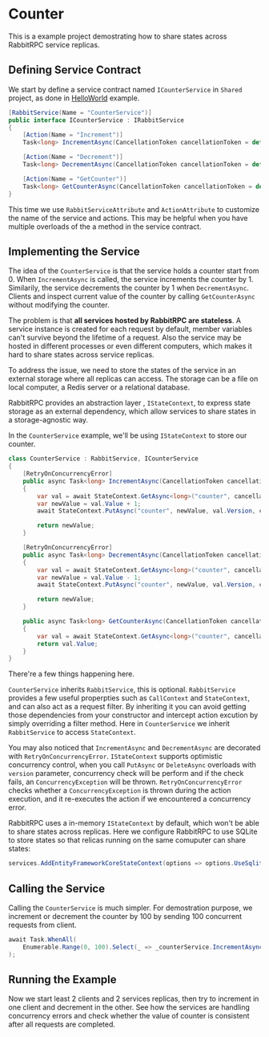 # Counter
This is a example project demostrating how to share states across RabbitRPC service replicas.

## Defining Service Contract
We start by define a service contract named `ICounterService` in `Shared` project, as done in [HelloWorld](../HelloWorld/README.md) example.
```csharp
[RabbitService(Name = "CounterService")]
public interface ICounterService : IRabbitService
{
    [Action(Name = "Increment")]
    Task<long> IncrementAsync(CancellationToken cancellationToken = default);

    [Action(Name = "Decrement")]
    Task<long> DecrementAsync(CancellationToken cancellationToken = default);

    [Action(Name = "GetCounter")]
    Task<long> GetCounterAsync(CancellationToken cancellationToken = default);
}
```
This time we use `RabbitServiceAttribute` and `ActionAttribute` to customize the name of the service and actions. This may be helpful when you have multiple overloads of the a method in the service contract.

## Implementing the Service
The idea of the `CounterService` is that the service holds a counter start from 0. When `IncrementAsync` is called, the service increments the counter by 1. Similarily, the service  decrements the counter by 1 when `DecrementAsync`. Clients and inspect current value of the counter by calling `GetCounterAsync` without modifying the counter.

The problem is that **all services hosted by RabbitRPC are stateless**. A service instance is created for each request by default, member variables can't survive beyond the lifetime of a request. Also the service may be hosted in different processes or even different computers, which makes it hard to share states across service replicas.

To address the issue, we need to store the states of the service in an external storage where all replicas can access. The storage can be a file on local computer, a Redis server or a relational database.

RabbitRPC provides an abstraction layer , `IStateContext`, to express state storage as an external dependency, which allow services to share states in a storage-agnostic way.

In the `CounterService` example, we'll be using `IStateContext` to store our counter.

```csharp
class CounterService : RabbitService, ICounterService
{
    [RetryOnConcurrencyError]
    public async Task<long> IncrementAsync(CancellationToken cancellationToken = default)
    {
        var val = await StateContext.GetAsync<long>("counter", cancellationToken);
        var newValue = val.Value + 1;
        await StateContext.PutAsync("counter", newValue, val.Version, cancellationToken);

        return newValue;
    }

    [RetryOnConcurrencyError]
    public async Task<long> DecrementAsync(CancellationToken cancellationToken = default)
    {
        var val = await StateContext.GetAsync<long>("counter", cancellationToken);
        var newValue = val.Value - 1;
        await StateContext.PutAsync("counter", newValue, val.Version, cancellationToken);

        return newValue;
    }

    public async Task<long> GetCounterAsync(CancellationToken cancellationToken = default)
    {
        var val = await StateContext.GetAsync<long>("counter", cancellationToken);
        return val.Value;
    }
}
```

There're a few things happening here.

`CounterService` inherits `RabbitService`, this is optional. `RabbitService` provides a few useful properpties such as `CallContext` and `StateContext`, and can also act as a request filter. By inheriting it you can avoid getting those dependencies from your constructor and intercept action excution by simply overriding a filter method. Here in `CounterService` we inherit `RabbitService` to access `StateContext`.

You may also noticed that `IncrementAsync` and `DecrementAsync` are decorated with `RetryOnConcurrencyError`. `IStateContext` supports optimistic concurrency control, when you call `PutAsync` or `DeleteAsync` overloads with `version` parameter, concurrency check will be perform and if the check fails, an `ConcurrencyException` will be thrown. `RetryOnConcurrencyError` checks whether a `ConcurrencyException` is thrown during the action execution, and it re-executes the action if we encountered a concurrency error.

RabbitRPC uses a in-memory `IStateContext` by default, which won't be able to share states across replicas. Here we configure RabbitRPC to use SQLite to store states so that relicas running on the same comuputer can share states:

```csharp
services.AddEntityFrameworkCoreStateContext(options => options.UseSqlite("Data Source=states.db"));
```

## Calling the Service
Calling the `CounterService` is much simpler. For demostration purpose, we increment or decrement the counter by 100 by sending 100 concurrent requests from client.
```csharp
await Task.WhenAll(
    Enumerable.Range(0, 100).Select(_ => _counterService.IncrementAsync(cancellationToken))
);
```
## Running the Example
Now we start least 2 clients and 2 services replicas, then try to increment in one client and decrement in the other. See how the services are handling concurrency errors and check whether the value of counter is consistent after all requests are completed.